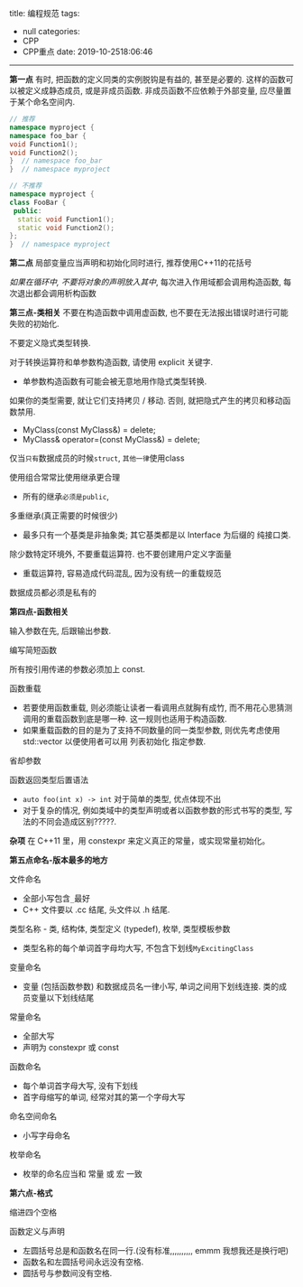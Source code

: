 title: 编程规范
tags:
  - null
categories:
  - CPP
  - CPP重点
date: 2019-10-2518:06:46
---

**第一点**
有时, 把函数的定义同类的实例脱钩是有益的, 甚至是必要的. 这样的函数可以被定义成静态成员, 或是非成员函数. 非成员函数不应依赖于外部变量, 应尽量置于某个命名空间内. 
```c++
// 推荐
namespace myproject {
namespace foo_bar {
void Function1();
void Function2();
}  // namespace foo_bar
}  // namespace myproject

// 不推荐
namespace myproject {
class FooBar {
 public:
  static void Function1();
  static void Function2();
};
}  // namespace myproject
```

**第二点**
局部变量应当声明和初始化同时进行, 推荐使用C++11的花括号

*如果在循环中, 不要将对象的声明放入其中*, 每次进入作用域都会调用构造函数, 每次退出都会调用析构函数

**第三点-类相关**
不要在构造函数中调用虚函数, 也不要在无法报出错误时进行可能失败的初始化.

不要定义隐式类型转换. 

对于转换运算符和单参数构造函数, 请使用 explicit 关键字.
- 单参数构造函数有可能会被无意地用作隐式类型转换.

如果你的类型需要, 就让它们支持拷贝 / 移动. 否则, 就把隐式产生的拷贝和移动函数禁用.
- MyClass(const MyClass&) = delete;
- MyClass& operator=(const MyClass&) = delete;

仅当`只有`数据成员的时候`struct`, `其他一律`使用class

使用组合常常比使用继承更合理
- 所有的继承`必须是public`, 

多重继承(真正需要的时候很少)
- 最多只有一个基类是非抽象类; 其它基类都是以 Interface 为后缀的 纯接口类.

除少数特定环境外, 不要重载运算符. 也不要创建用户定义字面量
- 重载运算符, 容易造成代码混乱, 因为没有统一的重载规范

数据成员都必须是私有的

**第四点-函数相关**

输入参数在先, 后跟输出参数.

编写简短函数

所有按引用传递的参数必须加上 const.

函数重载
- 若要使用函数重载, 则必须能让读者一看调用点就胸有成竹,
而不用花心思猜测调用的重载函数到底是哪一种. 这一规则也适用于构造函数.
- 如果重载函数的目的是为了支持不同数量的同一类型参数, 则优先考虑使用 std::vector 以便使用者可以用 列表初始化 指定参数.

省却参数

函数返回类型后置语法
- `auto foo(int x) -> int` 对于简单的类型, 优点体现不出
- 对于复杂的情况, 例如类域中的类型声明或者以函数参数的形式书写的类型, 写法的不同会造成区别?????.

**杂项**
在 C++11 里，用 constexpr 来定义真正的常量，或实现常量初始化。

**第五点命名-版本最多的地方**

文件命名
- 全部小写包含`_`最好
- C++ 文件要以 .cc 结尾, 头文件以 .h 结尾.

类型名称 - 类, 结构体, 类型定义 (typedef), 枚举, 类型模板参数
- 类型名称的每个单词首字母均大写, 不包含下划线`MyExcitingClass`

变量命名
- 变量 (包括函数参数) 和数据成员名一律小写, 单词之间用下划线连接. 类的成员变量以下划线结尾

常量命名
- 全部大写
- 声明为 constexpr 或 const

函数命名
- 每个单词首字母大写, 没有下划线
- 首字母缩写的单词, 经常对其的第一个字母大写

命名空间命名
- 小写字母命名

枚举命名
- 枚举的命名应当和 常量 或 宏 一致

**第六点-格式**

缩进四个空格

函数定义与声明
- 左圆括号总是和函数名在同一行.(没有标准,,,,,,,,,, emmm 我想我还是换行吧)
- 函数名和左圆括号间永远没有空格.
- 圆括号与参数间没有空格.

